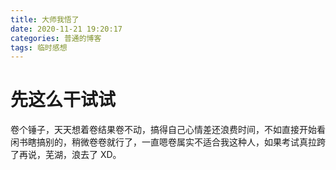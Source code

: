 ```yaml
---
title: 大师我悟了
date: 2020-11-21 19:20:17
categories: 普通的博客
tags: 临时感想
---
```

# 先这么干试试

卷个锤子，天天想着卷结果卷不动，搞得自己心情差还浪费时间，不如直接开始看闲书瞎搞别的，稍微卷卷就行了，一直嗯卷属实不适合我这种人，如果考试真拉跨了再说，芜湖，浪去了 XD。